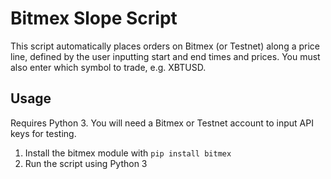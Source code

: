 # Bitmex Slope Script
This script automatically places orders on Bitmex (or Testnet) along a price line, defined by the user inputting start and end times and prices. You must also enter which symbol to trade, e.g. XBTUSD.

## Usage
Requires Python 3. You will need a Bitmex or Testnet account to input API keys for testing.

1. Install the bitmex module with `pip install bitmex`
2. Run the script using Python 3
